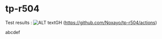 # tp-r504

Test results : ![ALT textGH](https://github.com/Noxayo/tp-r504/actions/workflows/pytest.yml/badge.svg) (https://github.com/Noxayo/tp-r504/actions)



abcdef

